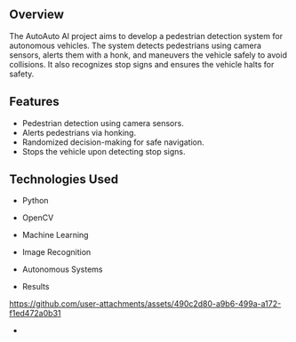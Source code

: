 ## Overview

The AutoAuto AI project aims to develop a pedestrian detection system for autonomous vehicles. The system detects pedestrians using camera sensors, alerts them with a honk, and maneuvers the vehicle safely to avoid collisions. It also recognizes stop signs and ensures the vehicle halts for safety.

## Features

- Pedestrian detection using camera sensors.
- Alerts pedestrians via honking.
- Randomized decision-making for safe navigation.
- Stops the vehicle upon detecting stop signs.

## Technologies Used

- Python
- OpenCV
- Machine Learning
- Image Recognition
- Autonomous Systems

- Results

https://github.com/user-attachments/assets/490c2d80-a9b6-499a-a172-f1ed472a0b31


- 
